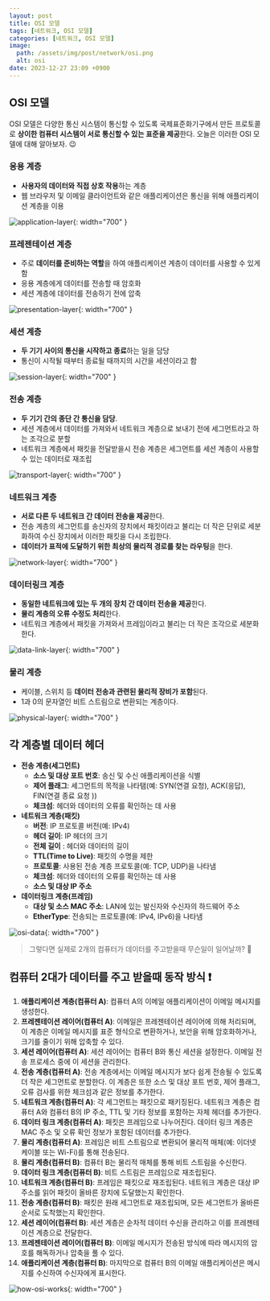 ```yaml
---
layout: post
title: OSI 모델
tags: [네트워크, OSI 모델]
categories: [네트워크, OSI 모델]
image:
  path: /assets/img/post/network/osi.png
  alt: osi
date: 2023-12-27 23:09 +0900
---
```


## OSI 모델

OSI 모델은 다양한 통신 시스템이 통신할 수 있도록 국제표준화기구에서 만든 프로토콜로 **상이한 컴퓨터 시스템이 서로 통신할 수 있는 표준을 제공**한다. 오늘은 이러한 OSI 모델에 대해 알아보자. 😉

### 응용 계층

- **사용자의 데이터와 직접 상호 작용**하는 계층
- 웹 브라우저 및 이메일 클라이언트와 같은 애플리케이션은 통신을 위해 애플리케이션 계층을 이용

![application-layer](/assets/img/post/network/application-layer.png){: width="700" }

### 프레젠테이션 계층

- 주로 **데이터를 준비하는 역할**을 하여 애플리케이션 계층이 데이터를 사용할 수 있게 함
- 응용 계층에게 데이터를 전송할 때 암호화
- 세션 계층에 데이터를 전송하기 전에 압축

![presentation-layer](/assets/img/post/network/presentation-layer.png){: width="700" }

### 세션 계층

- **두 기기 사이의 통신을 시작하고 종료**하는 일을 담당
- 통신이 시작될 때부터 종료될 때까지의 시간을 세션이라고 함

![session-layer](/assets/img/post/network/session-layer.png){: width="700" }

### 전송 계층

- **두 기기 간의 종단 간 통신을 담당**.
- 세션 계층에서 데이터를 가져와서 네트워크 계층으로 보내기 전에 세그먼트라고 하는 조각으로 분할
- 네트워크 계층에서 패킷을 전달받을시 전송 계층은 세그먼트를 세션 계층이 사용할 수 있는 데이터로 재조립

![transport-layer](/assets/img/post/network/transport-layer.png){: width="700" }

### 네트워크 계층

- **서로 다른 두 네트워크 간 데이터 전송을 제공**한다.
- 전송 계층의 세그먼트를 송신자의 장치에서 패킷이라고 불리는 더 작은 단위로 세분화하여 수신 장치에서 이러한 패킷을 다시 조립한다.
- **데이터가 표적에 도달하기 위한 최상의 물리적 경로를 찾는 라우팅**을 한다.

![network-layer](/assets/img/post/network/network-layer.png){: width="700" }

### 데이터링크 계층

- **동일한 네트워크에 있는 두 개의 장치 간 데이터 전송을 제공**한다.
- **물리 계층의 오류 수정도 처리**한다.
- 네트워크 계층에서 패킷을 가져와서 프레임이라고 불리는 더 작은 조각으로 세분화한다.

![data-link-layer](/assets/img/post/network/data-link-layer.png){: width="700" }

### 물리 계층

- 케이블, 스위치 등 **데이터 전송과 관련된 물리적 장비가 포함**된다.
- 1과 0의 문자열인 비트 스트림으로 변환되는 계층이다.

![physical-layer](/assets/img/post/network/physical-layer.png){: width="700" }

## 각 계층별 데이터 헤더

- **전송 계층(세그먼트)**
  - **소스 및 대상 포트 번호**: 송신 및 수신 애플리케이션을 식별
  - **제어 플래그**: 세그먼트의 목적을 나타탬(예: SYN(연결 요청), ACK(응답), FIN(연결 종료 요청 ))
  - **체크섬**: 헤더와 데이터의 오류를 확인하는 데 사용
- **네트워크 계층(패킷)**
  - **버전**: IP 프로토콜 버전(예: IPv4)
  - **헤더 길이**: IP 헤더의 크기
  - **전체 길이** : 헤더와 데이터의 길이
  - **TTL(Time to Live)**: 패킷의 수명을 제한
  - **프로토콜**: 사용된 전송 계층 프로토콜(예: TCP, UDP)을 나타냄
  - **체크섬**: 헤더와 데이터의 오류를 확인하는 데 사용
  - **소스 및 대상 IP 주소**
- **데이터링크 계층(프레임)**
  - **대상 및 소스 MAC 주소**: LAN에 있는 발신자와 수신자의 하드웨어 주소
  - **EtherType**: 전송되는 프로토콜(예: IPv4, IPv6)을 나타냄

![osi-data](/assets/img/post/network/osi-data.jpg){: width="700" }

> 그렇다면 실제로 2개의 컴퓨터가 데이터를 주고받을때 무슨일이 일어날까? 🧐

## 컴퓨터 2대가 데이터를 주고 받을때 동작 방식 ❗️

1. **애플리케이션 계층(컴퓨터 A)**: 컴퓨터 A의 이메일 애플리케이션이 이메일 메시지를 생성한다.
2. **프레젠테이션 레이어(컴퓨터 A)**: 이메일은 프레젠테이션 레이어에 의해 처리되며, 이 계층은 이메일 메시지를 표준 형식으로 변환하거나, 보안을 위해 암호화하거나, 크기를 줄이기 위해 압축할 수 있다.
3. **세션 레이어(컴퓨터 A)**: 세션 레이어는 컴퓨터 B와 통신 세션을 설정한다. 이메일 전송 프로세스 중에 이 세션을 관리한다.
4. **전송 계층(컴퓨터 A)**: 전송 계층에서는 이메일 메시지가 보다 쉽게 ​​전송될 수 있도록 더 작은 세그먼트로 분할한다. 이 계층은 또한 소스 및 대상 포트 번호, 제어 플래그, 오류 검사를 위한 체크섬과 같은 정보를 추가한다.
5. **네트워크 계층(컴퓨터 A)**: 각 세그먼트는 패킷으로 패키징된다. 네트워크 계층은 컴퓨터 A와 컴퓨터 B의 IP 주소, TTL 및 기타 정보를 포함하는 자체 헤더를 추가한다.
6. **데이터 링크 계층(컴퓨터 A)**: 패킷은 프레임으로 나누어진다. 데이터 링크 계층은 MAC 주소 및 오류 확인 정보가 포함된 데이터를 추가한다.
7. **물리 계층(컴퓨터 A)**: 프레임은 비트 스트림으로 변환되어 물리적 매체(예: 이더넷 케이블 또는 Wi-Fi)를 통해 전송된다.
8. **물리 계층(컴퓨터 B)**: 컴퓨터 B는 물리적 매체를 통해 비트 스트림을 수신한다.
9. **데이터 링크 계층(컴퓨터 B)**: 비트 스트림은 프레임으로 재조립된다.
10. **네트워크 계층(컴퓨터 B)**: 프레임은 패킷으로 재조립된다. 네트워크 계층은 대상 IP 주소를 읽어 패킷이 올바른 장치에 도달했는지 확인한다.
11. **전송 계층(컴퓨터 B)**: 패킷은 원래 세그먼트로 재조립되며, 모든 세그먼트가 올바른 순서로 도착했는지 확인한다.
12. **세션 레이어(컴퓨터 B)**: 세션 계층은 순차적 데이터 수신을 관리하고 이를 프레젠테이션 계층으로 전달한다.
13. **프레젠테이션 레이어(컴퓨터 B)**: 이메일 메시지가 전송된 방식에 따라 메시지의 암호를 해독하거나 압축을 풀 수 있다.
14. **애플리케이션 계층(컴퓨터 B)**: 마지막으로 컴퓨터 B의 이메일 애플리케이션은 메시지를 수신하여 수신자에게 표시한다.

![how-osi-works](/assets/img/post/network/how-osi-works.png){: width="700" }
